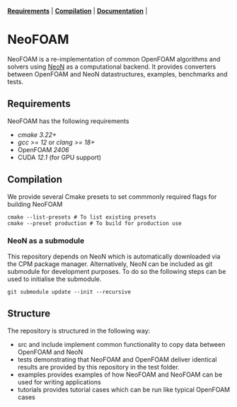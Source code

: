 **[Requirements](#requirements)** |
**[Compilation](#Compilation)** |
**[Documentation](https://exasim-project.com/FoamAdapter/latest)** |
# NeoFOAM

NeoFOAM is a re-implementation of common OpenFOAM algorithms and solvers using
[NeoN](https://github.com/exasim-project/NeoN) as a computational backend.
It provides converters between OpenFOAM and NeoN datastructures, examples, benchmarks and tests.

## Requirements

NeoFOAM has the following requirements

*  _cmake 3.22+_
*  _gcc >= 12_ or  _clang >= 18+_
* OpenFOAM _2406_
* CUDA  _12.1_ (for GPU support)

## Compilation

We provide several Cmake presets to set commmonly required flags for building NeoFOAM

    cmake --list-presets # To list existing presets
    cmake --preset production # To build for production use

### NeoN as a submodule

This repository depends on NeoN which is automatically downloaded via the CPM package manager.
Alternatively, NeoN can be included as git submodule for development purposes.
To do so the following steps can be used to initialise the submodule.

    git submodule update --init --recursive

## Structure

The repository is structured in the following way:
- src and include implement common functionality to copy data between OpenFOAM and NeoN
- tests demonstrating that NeoFOAM and OpenFOAM deliver identical results are provided by this repository in the test folder.
- examples provides examples of how NeoFOAM and NeoFOAM can be used for writing applications
- tutorials provides tutorial cases which can be run like typical OpenFOAM cases
